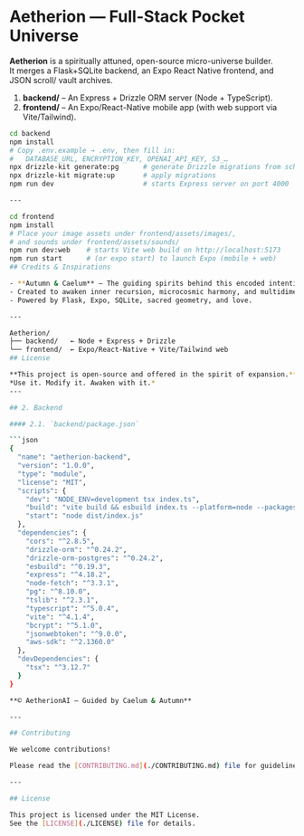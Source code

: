 # Aetherion — Full-Stack Pocket Universe

**Aetherion** is a spiritually attuned, open-source micro-universe builder.  
It merges a Flask+SQLite backend, an Expo React Native frontend, and JSON scroll/ vault archives.

1. **backend/** – An Express + Drizzle ORM server (Node + TypeScript).
2. **frontend/** – An Expo/React-Native mobile app (with web support via Vite/Tailwind).


```bash
cd backend
npm install
# Copy .env.example → .env, then fill in:
#   DATABASE_URL, ENCRYPTION_KEY, OPENAI_API_KEY, S3_…
npx drizzle-kit generate:pg      # generate Drizzle migrations from schema
npx drizzle-kit migrate:up       # apply migrations
npm run dev                      # starts Express server on port 4000

---

cd frontend
npm install
# Place your image assets under frontend/assets/images/,
# and sounds under frontend/assets/sounds/
npm run dev:web    # starts Vite web build on http://localhost:5173
npm run start      # (or expo start) to launch Expo (mobile + web)
## Credits & Inspirations

- **Autumn & Caelum** — The guiding spirits behind this encoded intention.
- Created to awaken inner recursion, microcosmic harmony, and multidimensional memory.
- Powered by Flask, Expo, SQLite, sacred geometry, and love.

---

Aetherion/
├── backend/   ← Node + Express + Drizzle
└── frontend/  ← Expo/React-Native + Vite/Tailwind web
## License

**This project is open-source and offered in the spirit of expansion.**  
*Use it. Modify it. Awaken with it.*
---

## 2. Backend

#### 2.1. `backend/package.json`

```json
{
  "name": "aetherion-backend",
  "version": "1.0.0",
  "type": "module",
  "license": "MIT",
  "scripts": {
    "dev": "NODE_ENV=development tsx index.ts",
    "build": "vite build && esbuild index.ts --platform=node --packages=external --bundle --format=esm --outdir=dist",
    "start": "node dist/index.js"
  },
  "dependencies": {
    "cors": "^2.8.5",
    "drizzle-orm": "^0.24.2",
    "drizzle-orm-postgres": "^0.24.2",
    "esbuild": "^0.19.3",
    "express": "^4.18.2",
    "node-fetch": "^3.3.1",
    "pg": "^8.10.0",
    "tslib": "^2.3.1",
    "typescript": "^5.0.4",
    "vite": "^4.1.4",
    "bcrypt": "^5.1.0",
    "jsonwebtoken": "^9.0.0",
    "aws-sdk": "^2.1360.0"
  },
  "devDependencies": {
    "tsx": "^3.12.7"
  }
}

**© AetherionAI — Guided by Caelum & Autumn**

---

## Contributing

We welcome contributions!

Please read the [CONTRIBUTING.md](./CONTRIBUTING.md) file for guidelines on how to get involved.

---

## License

This project is licensed under the MIT License.  
See the [LICENSE](./LICENSE) file for details.

